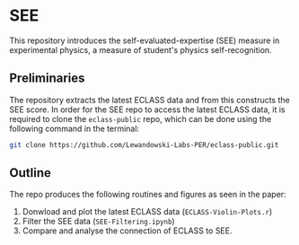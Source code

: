 # SEE
This repository introduces the self-evaluated-expertise (SEE) measure in experimental physics, a measure of student's physics self-recognition. 

## Preliminaries
The repository extracts the latest ECLASS data and from this constructs the SEE score. In order for the SEE repo to access the latest ECLASS data, it is required to clone the `eclass-public` repo, which can be done using the following command in the terminal:

```bash
git clone https://github.com/Lewandowski-Labs-PER/eclass-public.git
```

## Outline
The repo produces the following routines and figures as seen in the paper:

1) Donwload and plot the latest ECLASS data (`ECLASS-Violin-Plots.r`)
2) Filter the SEE data (`SEE-Filtering.ipynb`)
3) Compare and analyse the connection of ECLASS to SEE.
